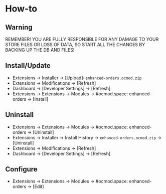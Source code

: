 # How-to

## Warning
REMEMBER! YOU ARE FULLY RESPONSIBLE FOR ANY DAMAGE TO YOUR STORE FILES OR LOSS OF DATA, SO START ALL THE CHANGES BY BACKING UP THE DB AND FILES!

## Install/Update
* Extensions → Installer → [Upload]: `enhanced-orders.ocmod.zip`
* Extensions → Modifications → [Refresh]
* Dashboard → [Developer Settings] → [Refresh]
* Extensions → Extensions → Modules → #ocmod.space: enhanced-orders → [Install]

## Uninstall
* Extensions → Extensions → Modules → #ocmod.space: enhanced-orders → [Uninstall]
* Extensions → Installer → Install History → `enhanced-orders.ocmod.zip` → [Uninstall]
* Extensions → Modifications → [Refresh]
* Dashboard → [Developer Settings] → [Refresh]

## Configure
* Extensions → Extensions → Modules → #ocmod.space: enhanced-orders → [Edit]


